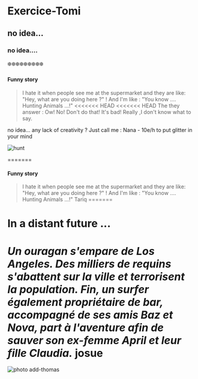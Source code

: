 # Exercice-Tomi

## no idea...

### no idea....

:snowflake::snowflake::snowflake::snowflake::snowflake::snowflake::snowflake::snowflake::snowflake:

#### Funny story

> I hate it when people see me at the supermarket and they are like: "Hey, what are you doing here ?" !
> And I'm like : "You know .... Hunting Animals ...!"
<<<<<<< HEAD
<<<<<<< HEAD
>The they answer : Ow! No! Don't do that!
>It's bad!
>Really ,I don't know what to say.


no idea... any lack of creativity ? Just call me : 
Nana - 10e/h to put glitter in your mind

![hunt](https://i.pinimg.com/originals/68/9e/b0/689eb0737ab8e2b11f3aaf18b46d32fd.gif)

=======

#### Funny story

> I hate it when people see me at the supermarket and they are like: "Hey, what are you doing here ?" !
> And I'm like : "You know .... Hunting Animals ...!"
Tariq
=======

# In a distant future ...

*Un ouragan s'empare de Los Angeles. Des milliers de requins s'abattent sur la ville et terrorisent la population. Fin, un surfer également propriétaire de bar, accompagné de ses amis Baz et Nova, part à l'aventure afin de sauver son ex-femme April et leur fille Claudia.*
josue
=======

![photo](https://i2.wp.com/boingboing.net/wp-content/uploads/2020/08/screenshot-89.jpg?resize=250%2C190&ssl=1)
add-thomas
